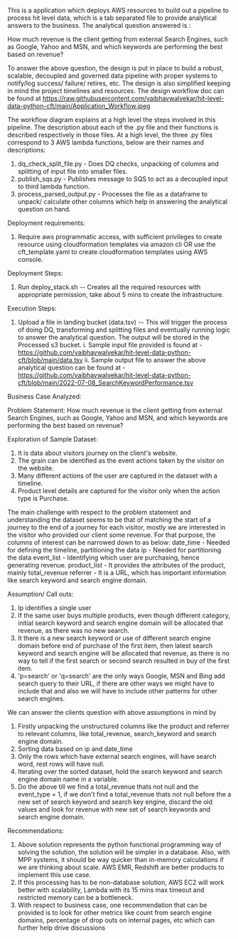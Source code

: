 This is a application which deploys AWS resources to build out a pipeline to process hit level data, which is a tab separated file to provide analytical answers to the business. The analytical question answered is :

How much revenue is the client getting from external Search Engines, such as Google, Yahoo and MSN, and which keywords are performing the best based on revenue?

To answer the above question, the design is put in place to build a robust, scalable, decoupled and governed data pipeline with proper systems to notify/log success/ failure/ retires, etc. The design is also simplified keeping in mind the project timelines and resources. The design workflow doc can be found at  https://raw.githubusercontent.com/vaibhavwalvekar/hit-level-data-python-cft/main/Application_Workflow.jpeg

The workflow diagram explains at a high level the steps involved in this pipeline. The description about each of the .py file and their functions is described respectively in those files. At a high level, the three .py files correspond to 3 AWS lambda functions, below are their names and descriptions:
1. dq_check_split_file.py - Does DQ checks, unpacking of columns and splitting of input file into smaller files.
2. publish_sqs.py - Publishes message to SQS to act as a decoupled input to third lambda function.
3. process_parsed_output.py - Processes the file as a dataframe to unpack/ calculate other columns which help in answering the analytical question on hand.


Deployment requirements:
1. Require aws programmatic access, with sufficient privileges to create resource using cloudformation templates via amazon cli OR use the cft_template.yaml to create cloudformation templates using AWS console.

Deployment Steps:
1. Run deploy_stack.sh -- Creates all the required resources with appropriate permission, take about 5 mins to create the infrastructure.

Execution Steps:
1. Upload a file in landing bucket (data.tsv) -- This will trigger the process of doing DQ, transforming and splitting files and eventually running logic to answer the analytical question. The output will be stored in the Processed s3 bucket.
    i. Sample input file provided is found at - https://github.com/vaibhavwalvekar/hit-level-data-python-cft/blob/main/data.tsv
    ii. Sample output file to answer the above analytical question can be found at - https://github.com/vaibhavwalvekar/hit-level-data-python-cft/blob/main/2022-07-08_SearchKeywordPerformance.tsv

Business Case Analyzed:

Problem Statement:
How much revenue is the client getting from external Search Engines, such as Google, Yahoo and MSN, and which keywords are performing the best based on revenue?

Exploration of Sample Dataset:
  1. It is data about visitors journey on the client's website.
  2. The grain can be identified as the event actions taken by the visitor on the website.
  3. Many different actions of the user are captured in the dataset with a timeline.
  4. Product level details are captured for the visitor only when the action type is Purchase.

The main challenge with respect to the problem statement and understanding the dataset seems to be that of matching the start of a journey to the end of a journey for each visitor, mostly we are interested in the visitor who provided our client some revenue. For that purpose, the columns of interest can be narrowed down to as below:
    date_time	- Needed for defining the timeline, partitioning the data
    ip	- Needed for partitioning the data
    event_list	- Identifying which user are purchasing, hence generating revenue.
    product_list	- It provides the attributes of the product, mainly total_revenue
    referrer - It is a URL, which has important information like search keyword and search engine domain.

Assumption/ Call outs:
  1. Ip identifies a single user
  2. If the same user buys multiple products, even though different category, initial search keyword and search engine domain will be allocated that revenue, as there was no new search.
  3. It there is a new search keyword or use of different search engine domain before end of purchase of the first item, then latest search keyword and search engine will be allocated that revenue, as there is no way to tell if the first search or second search resulted in buy of the first item.
  4. 'p=search' or 'q=search' are the only ways Google, MSN and Bing add search query to their URL, if there are other ways we might have to include that and also we will have to include other patterns for other search engines.

We can answer the clients question with above assumptions in mind by
  1. Firstly unpacking the unstructured columns like the product and referrer to relevant columns, like total_revenue, search_keyword and search engine domain.
  2. Sorting data based on ip and date_time
  3. Only the rows which have external search engines, will have search word, rest rows will have null.
  4. Iterating over the sorted dataset, hold the search keyword and search engine domain name in a variable.
  5. Do the above till we find a total_revenue thats not null and the event_type = 1, if we don't find a total_revenue thats not null before the a new set of search keyword and search key engine, discard the old values and look for revenue with new set of search keywords and search engine domain.

Recommendations:
  1. Above solution represents the python functional programming way of solving the solution, the solution will be simpler in a database. Also, with MPP systems, it should be way quicker than in-memory calculations if we are thinking about scale. AWS EMR, Redshift are better products to implement this use case.
  2. If this processing has to be non-database solution, AWS EC2 will work better with scalability, Lambda with its 15 mins max timeout and restricted memory can be a bottleneck.  
  3. With respect to business case, one recommendation that can be provided is to look for other metrics like count from search engine domains, percentage of drop outs on internal pages, etc which can further help drive discussions
